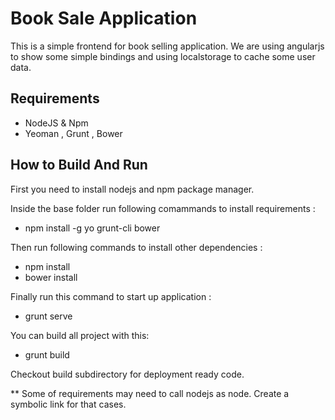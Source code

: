 # Book Sale Application
This is a simple frontend for book selling application. We are using angularjs to show some simple bindings and using localstorage to cache some user data.

## Requirements
*   NodeJS & Npm
*   Yeoman , Grunt , Bower

## How to Build And Run

First you need to install nodejs and npm package manager. 

Inside the base folder run following comammands to install requirements :

* npm install -g yo grunt-cli bower

Then run following commands to install other dependencies :

* npm install
* bower install

Finally run this command to start up application :

* grunt serve

You can build all project with this:

* grunt build

Checkout build subdirectory for deployment ready code.

** Some of requirements may need to call nodejs as node. Create a symbolic link for that cases.
